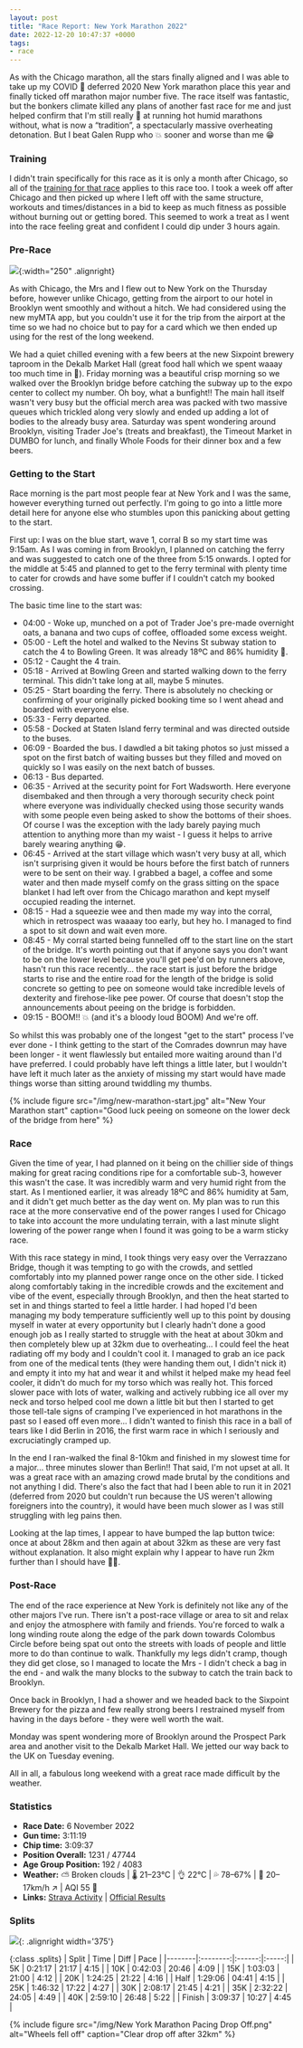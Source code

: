 ```yaml
---
layout: post
title: "Race Report: New York Marathon 2022"
date: 2022-12-20 10:47:37 +0000
tags:
- race
---
```


As with the Chicago marathon, all the stars finally aligned and I was able to take up my COVID 🦠 deferred 2020 New York marathon place this year and finally ticked off marathon major number five. The race itself was fantastic, but the bonkers climate killed any plans of another fast race for me and just helped confirm that I'm still really 💩 at running hot humid marathons without, what is now a “tradition”, a spectacularly massive overheating detonation. But I beat Galen Rupp who 💥 sooner and worse than me 😁

### Training

I didn't train specifically for this race as it is only a month after Chicago, so all of the [training for that race][] applies to this race too. I took a week off after Chicago and then picked up where I left off with the same structure, workouts and times/distances in a bid to keep as much fitness as possible without burning out or getting bored. This seemed to work a treat as I went into the race feeling great and confident I could dip under 3 hours again.

### Pre-Race

![](/img/brooklyn-bridge.jpg){:width="250" .alignright} 

As with Chicago, the Mrs and I flew out to New York on the Thursday before, however unlike Chicago, getting from the airport to our hotel in Brooklyn went smoothly and without a hitch. We had considered using the new myMTA app, but you couldn't use it for the trip from the airport at the time so we had no choice but to pay for a card which we then ended up using for the rest of the long weekend.

We had a quiet chilled evening with a few beers at the new Sixpoint brewery taproom in the Dekalb Market Hall (great food hall which we spent waaay too much time in 🫢). Friday morning was a beautiful crisp morning so we walked over the Brooklyn bridge before catching the subway up to the expo center to collect my number. Oh boy, what a bunfight!! The main hall itself wasn't very busy but the official merch area was packed with two massive queues which trickled along very slowly and ended up adding a lot of bodies to the already busy area. Saturday was spent wondering around Brooklyn, visiting Trader Joe's (treats and breakfast), the Timeout Market in DUMBO for lunch, and finally Whole Foods for their dinner box and a few beers.

### Getting to the Start

Race morning is the part most people fear at New York and I was the same, however everything turned out perfectly. I'm going to go into a little more detail here for anyone else who stumbles upon this panicking about getting to the start.

First up: I was on the blue start, wave 1, corral B so my start time was 9:15am. As I was coming in from Brooklyn, I planned on catching the ferry and was suggested to catch one of the three from 5:15 onwards. I opted for the middle at 5:45 and planned to get to the ferry terminal with plenty time to cater for crowds and have some buffer if I couldn't catch my booked crossing.

The basic time line to the start was:

- 04:00 - Woke up, munched on a pot of Trader Joe's pre-made overnight oats, a banana and two cups of coffee, offloaded some excess weight.
- 05:00 - Left the hotel and walked to the Nevins St subway station to catch the 4 to Bowling Green. It was already 18ºC and 86% humidity 🥵.
- 05:12 - Caught the 4 train.
- 05:18 - Arrived at Bowling Green and started walking down to the ferry terminal. This didn't take long at all, maybe 5 minutes.
- 05:25 - Start boarding the ferry. There is absolutely no checking or confirming of your originally picked booking time so I went ahead and boarded with everyone else.
- 05:33 - Ferry departed.
- 05:58 - Docked at Staten Island ferry terminal and was directed outside to the buses.
- 06:09 - Boarded the bus. I dawdled a bit taking photos so just missed a spot on the first batch of waiting busses but they filled and moved on quickly so I was easily on the next batch of busses.
- 06:13 - Bus departed.
- 06:35 - Arrived at the security point for Fort Wadsworth. Here everyone disembaked and then through a very thorough security check point where everyone was individually checked using those security wands with some people even being asked to show the bottoms of their shoes. Of course I was the exception with the lady barely paying much attention to anything more than my waist - I guess it helps to arrive barely wearing anything 😁.
- 06:45 - Arrived at the start village which wasn't very busy at all, which isn't surprising given it would be hours before the first batch of runners were to be sent on their way. I grabbed a bagel, a coffee and some water and then made myself comfy on the grass sitting on the space blanket I had left over from the Chicago marathon and kept myself occupied reading the internet.
- 08:15 - Had a squeezie wee and then made my way into the corral, which in retrospect was waaaay too early, but hey ho. I managed to find a spot to sit down and wait even more.
- 08:45 - My corral started being funnelled off to the start line on the start of the bridge. It's worth pointing out that if anyone says you don't want to be on the lower level because you'll get pee'd on by runners above, hasn't run this race recently... the race start is just before the bridge starts to rise and the entire road for the length of the bridge is solid concrete so getting to pee on someone would take incredible levels of dexterity and firehose-like pee power. Of course that doesn't stop the announcements about peeing on the bridge is forbidden.
- 09:15 - BOOM!! 💥 (and it's a bloody loud BOOM) And we're off.

So whilst this was probably one of the longest "get to the start" process I've ever done - I think getting to the start of the Comrades downrun may have been longer - it went flawlessly but entailed more waiting around than I'd have preferred. I could probably have left things a little later, but I wouldn't have left it much later as the anxiety of missing my start would have made things worse than sitting around twiddling my thumbs.

{% include figure src="/img/new-marathon-start.jpg" alt="New Your Marathon start" caption="Good luck peeing on someone on the lower deck of the bridge from here" %}

### Race

Given the time of year, I had planned on it being on the chillier side of things making for great racing conditions ripe for a comfortable sub-3, however this wasn't the case. It was incredibly warm and very humid right from the start. As I mentioned earlier, it was already 18ºC and 86% humidity at 5am, and it didn't get much better as the day went on. My plan was to run this race at the more conservative end of the power ranges I used for Chicago to take into account the more undulating terrain, with a last minute slight lowering of the power range when I found it was going to be a warm sticky race.

With this race stategy in mind, I took things very easy over the Verrazzano Bridge, though it was tempting to go with the crowds, and settled comfortably into my planned power range once on the other side. I ticked along comfortably taking in the incredible crowds and the excitement and vibe of the event, especially through Brooklyn, and then the heat started to set in and things started to feel a little harder. I had hoped I'd been managing my body temperature sufficiently well up to this point by dousing myself in water at every opportunity but I clearly hadn't done a good enough job as I really started to struggle with the heat at about 30km and then completely blew up at 32km due to overheating... I could feel the heat radiating off my body and I couldn't cool it. I managed to grab an ice pack from one of the medical tents (they were handing them out, I didn't nick it) and empty it into my hat and wear it and whilst it helped make my head feel cooler, it didn't do much for my torso which was really hot. This forced slower pace with lots of water, walking and actively rubbing ice all over my neck and torso helped cool me down a little bit but then I started to get those tell-tale signs of cramping I've experienced in hot marathons in the past so I eased off even more... I didn't wanted to finish this race in a ball of tears like I did Berlin in 2016, the first warm race in which I seriously and excruciatingly cramped up.

In the end I ran-walked the final 8-10km and finished in my slowest time for a major... three minutes slower than Berlin!! That said, I'm not upset at all. It was a great race with an amazing crowd made brutal by the conditions and not anything I did. There's also the fact that had I been able to run it in 2021 (deferred from 2020 but couldn't run because the US weren't allowing foreigners into the country), it would have been much slower as I was still struggling with leg pains then.

Looking at the lap times, I appear to have bumped the lap button twice: once at about 28km and then again at about 32km as these are very fast without explanation. It also might explain why I appear to have run 2km further than I should have 🤷‍♂️.

### Post-Race

The end of the race experience at New York is definitely not like any of the other majors I've run. There isn't a post-race village or area to sit and relax and enjoy the atmosphere with family and friends. You're forced to walk a long winding route along the edge of the park down towards Colombus Circle before being spat out onto the streets with loads of people and little more to do than continue to walk. Thankfully my legs didn't cramp, though they did get close, so I managed to locate the Mrs - I didn't check a bag in the end - and walk the many blocks to the subway to catch the train back to Brooklyn.

Once back in Brooklyn, I had a shower and we headed back to the Sixpoint Brewery for the pizza and few really strong beers I restrained myself from having in the days before - they were well worth the wait.

Monday was spent wondering more of Brooklyn around the Prospect Park area and another visit to the Dekalb Market Hall. We jetted our way back to the UK on Tuesday evening.

All in all, a fabulous long weekend with a great race made difficult by the weather.

### Statistics

- **Race Date:**  6 November 2022
- **Gun time:** 3:11:19
- **Chip time:** 3:09:37
- **Position Overall:** 1231 / 47744
- **Age Group Position:** 192 / 4083
- **Weather:** ⛅ Broken clouds \| 🌡 21–23°C \| 👌 22°C \| 💦 78–67% \| 💨 20–17km/h ↗ \| AQI 55 💛
- **Links:** [Strava Activity][] \| [Official Results][]


### Splits

![](/img/new-york-marathon-fade-graph.jpg){: .alignright width='375'}

{:class .splits}
| Split  | Time     |  Diff  | Pace  |
|--------|:--------:|:------:|:-----:|
| 5K     | 0:21:17  | 21:17  | 4:15  |
| 10K    | 0:42:03  | 20:46  | 4:09  |
| 15K    | 1:03:03  | 21:00  | 4:12  |
| 20K    | 1:24:25  | 21:22  | 4:16  |
| Half   | 1:29:06  | 04:41  | 4:15  |
| 25K    | 1:46:32  | 17:22  | 4:27  |
| 30K    | 2:08:17  | 21:45  | 4:21  |
| 35K    | 2:32:22  | 24:05  | 4:49  |
| 40K    | 2:59:10  | 26:48  | 5:22  |
| Finish | 3:09:37  | 10:27  | 4:45  |

{% include figure src="/img/New York Marathon Pacing Drop Off.png" alt="Wheels fell off" caption="Clear drop off after 32km" %}


[training for that race]: https://gonefora.run/race-report-chicago-marathon-2022#training
[Strava Activity]: https://www.strava.com/activities/8078773914
[Official Results]: https://results.nyrr.org/event/M2022/result/3222
